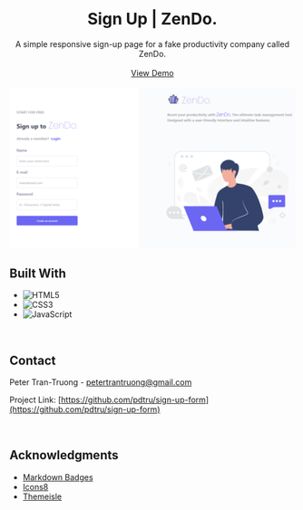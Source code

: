 <br>
<div align="center">
  <h1 align="center">Sign Up | ZenDo.</h1>

  <p align="center">
    A simple responsive sign-up page for a fake productivity company called ZenDo.
    <br>
    <br>
    <a href="https://pdtru.github.io/sign-up-form/">View Demo</a>
    <br>
    <br>
    <img src="images/sign-up.png">
  </p>
</div>

## Built With

- ![HTML5](https://img.shields.io/badge/html5-%23E34F26.svg?style=for-the-badge&logo=html5&logoColor=white)
- ![CSS3](https://img.shields.io/badge/css3-%231572B6.svg?style=for-the-badge&logo=css3&logoColor=white)
- ![JavaScript](https://img.shields.io/badge/javascript-%23323330.svg?style=for-the-badge&logo=javascript&logoColor=%23F7DF1E)

<br>

## Contact

Peter Tran-Truong - petertrantruong@gmail.com

Project Link: [https://github.com/pdtru/sign-up-form](https://github.com/pdtru/sign-up-form)

<br>

## Acknowledgments

- [Markdown Badges](https://ileriayo.github.io/markdown-badges/#usage)
- [Icons8](https://icons8.com/)
- [Themeisle](https://themeisle.com/illustrations/)
